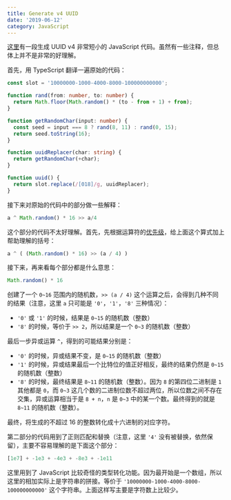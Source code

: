 ```yaml
---
title: Generate v4 UUID
date: '2019-06-12'
category: JavaScript
---
```


[这里](https://gist.github.com/jed/982883)有一段生成 UUID v4 非常短小的 JavaScript 代码。虽然有一些注释，但总体上并不是非常的好理解。

首先，用 TypeScript 翻译一遍原始的代码：

```typescript
const slot = '10000000-1000-4000-8000-100000000000';

function rand(from: number, to: number) {
  return Math.floor(Math.random() * (to - from + 1) + from);
}

function getRandomChar(input: number) {
  const seed = input === 8 ? rand(8, 11) : rand(0, 15);
  return seed.toString(16);
}

function uuidReplacer(char: string) {
  return getRandomChar(+char);
}

function uuid() {
  return slot.replace(/[018]/g, uuidReplacer);
}
```

接下来对原始的代码中的部分做一些解释：

```javascript
a ^ Math.random() * 16 >> a/4
```

这个部分的代码不太好理解。首先，先根据运算符的[优先级](https://developer.mozilla.org/en-US/docs/Web/JavaScript/Reference/Operators/Operator_Precedence)，给上面这个算式加上帮助理解的括号：

```javascript
a ^ ( (Math.random() * 16) >> (a / 4) )
```

接下来，再来看每个部分都是什么意思：

```javascript
Math.random() * 16
```

创建了一个 `0~16` 范围内的随机数，`>> (a / 4)` 这个运算之后，会得到几种不同的结果（注意，这里 `a` 只可能是 `'0'`，`'1'`，`'8'` 三种情况）：

+ `'0'` 或 `'1'` 的时候，结果是 `0~15` 的随机数（整数）
+ `'8'` 的时候，等价于 `>> 2`，所以结果是一个 `0~3` 的随机数（整数）

最后一步异或运算 `^`，得到的可能结果分别是：

+ `'0'` 的时候，异或结果不变，是 `0~15` 的随机数（整数）
+ `'1'` 的时候，异或结果最后一个比特位的值正好相反，最终的结果仍然是 `0~15` 的随机数（整数）
+ `'8'` 的时候，最终结果是 `8~11` 的随机数（整数）。因为 `8` 的第四位二进制是 `1` 其他都是 `0`，而 `0~3` 这几个数的二进制位数不超过两位，所以位数之间不存在交集，异或运算相当于是 `8 + n`，`n` 是 `0~3` 中的某一个数。最终得到的就是 `8~11` 的随机数（整数）。

最终，将生成的不超过 16 的整数转化成十六进制的对应字符。

第二部分的代码用到了正则匹配和替换（注意，这里 `'4'` 没有被替换，依然保留），主要不容易理解的是下面这个部分：

```javascript
[1e7] + -1e3 + -4e3 + -8e3 + -1e11    
```

这里用到了 JavaScript 比较奇怪的类型转化功能。因为最开始是一个数组，所以这里的相加实际上是字符串的拼接。等价于 `'10000000-1000-4000-8000-100000000000'` 这个字符串。上面这样写主要是字符数上比较少。
